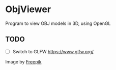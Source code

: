 # ObjViewer
Program to view OBJ models in 3D, using OpenGL

## TODO
- [ ] Switch to GLFW https://www.glfw.org/

Image by <a href="https://www.freepik.com/free-vector/retro-style-world-map-texture-background_5579073.htm#query=map%20texture&position=0&from_view=keyword">Freepik</a>
